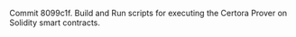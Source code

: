 Commit 8099c1f.                    Build and Run scripts for executing the Certora Prover on Solidity smart contracts.